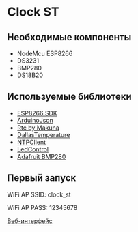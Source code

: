 # Clock ST 

## Необходимые компоненты
- NodeMcu ESP8266
- DS3231
- BMP280
- DS18B20

## Используемые библиотеки
- [ESP8266 SDK](https://github.com/esp8266/Arduino)
- [ArduinoJson](https://github.com/bblanchon/ArduinoJson)
- [Rtc by Makuna](https://github.com/Makuna/Rtc)
- [DallasTemperature](https://github.com/milesburton/Arduino-Temperature-Control-Library)
- [NTPClient](https://github.com/arduino-libraries/NTPClient)
- [LedControl](https://github.com/wayoda/LedControl)
- [Adafruit BMP280](https://github.com/adafruit/Adafruit_BMP280_Library)

## Первый запуск
WiFi AP SSID: clock_st 

WiFi AP PASS: 12345678

[Веб-интерфейс](http://192.168.4.1)